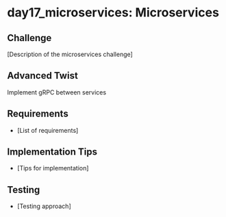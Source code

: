 # day17_microservices: Microservices

## Challenge
[Description of the microservices challenge]

## Advanced Twist
Implement gRPC between services

## Requirements
- [List of requirements]

## Implementation Tips
- [Tips for implementation]

## Testing
- [Testing approach]
